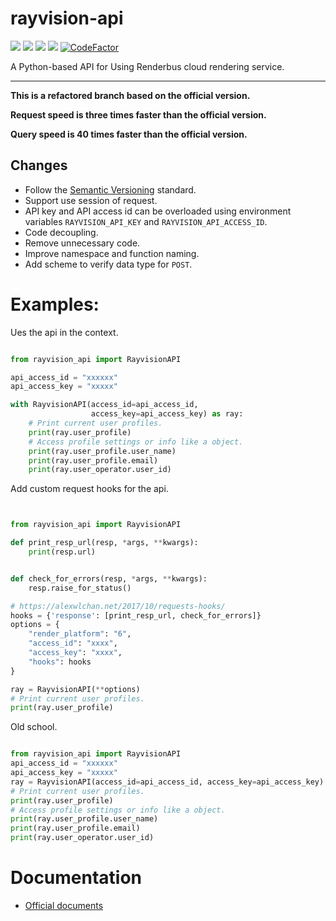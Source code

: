 rayvision-api
=============
[![](https://img.shields.io/badge/docs--English-latest-green)](https://renderbus.readthedocs.io/en/latest)
[![](https://img.shields.io/badge/license-Apache%202-blue)](http://www.apache.org/licenses/LICENSE-2.0.txt)
![](https://img.shields.io/badge/python-2.7.10+%20%7C%203.6%20%7C%203.7-blue)
![](https://img.shields.io/badge/platform-windows%20%7C%20macos%20%7C%20linux-lightgrey)
[![CodeFactor](https://www.codefactor.io/repository/github/loonghao/rayvision_api/badge)](https://www.codefactor.io/repository/github/loonghao/rayvision_api)

A Python-based API for Using Renderbus cloud rendering service.

-------------------------------------------------------------------------------
**This is a refactored branch based on the official version.**

**Request speed is three times faster than the official version.**

**Query speed is 40 times faster than the official version.**

Changes
--------
- Follow the [Semantic Versioning](https://semver.org/) standard.
- Support use session of request.
- API key and API access id can be overloaded using environment variables `RAYVISION_API_KEY` and `RAYVISION_API_ACCESS_ID`.
- Code decoupling.
- Remove unnecessary code.
- Improve namespace and function naming.
- Add scheme to verify data type for `POST`.

# Examples:
Ues the api in the context.
```python

from rayvision_api import RayvisionAPI

api_access_id = "xxxxxx"
api_access_key = "xxxxx"

with RayvisionAPI(access_id=api_access_id, 
                  access_key=api_access_key) as ray:
    # Print current user profiles.
    print(ray.user_profile)
    # Access profile settings or info like a object.
    print(ray.user_profile.user_name)
    print(ray.user_profile.email)
    print(ray.user_operator.user_id)

```
Add custom request hooks for the api.
```python


from rayvision_api import RayvisionAPI

def print_resp_url(resp, *args, **kwargs):
    print(resp.url)


def check_for_errors(resp, *args, **kwargs):
    resp.raise_for_status()

# https://alexwlchan.net/2017/10/requests-hooks/
hooks = {'response': [print_resp_url, check_for_errors]}
options = {
    "render_platform": "6",
    "access_id": "xxxx",
    "access_key": "xxxx",
    "hooks": hooks
}

ray = RayvisionAPI(**options)
# Print current user profiles.
print(ray.user_profile)
```
Old school.
```python

from rayvision_api import RayvisionAPI
api_access_id = "xxxxxx"
api_access_key = "xxxxx"
ray = RayvisionAPI(access_id=api_access_id, access_key=api_access_key)
# Print current user profiles.
print(ray.user_profile)
# Access profile settings or info like a object.
print(ray.user_profile.user_name)
print(ray.user_profile.email)
print(ray.user_operator.user_id)

```

# Documentation

- [Official documents]( https://renderbus.readthedocs.io/en/latest/index.html)
